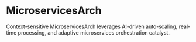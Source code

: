 # MicroservicesArch
Context-sensitive MicroservicesArch leverages AI-driven auto-scaling, real-time processing, and adaptive microservices orchestration catalyst.
